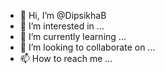 - 👋 Hi, I’m @DipsikhaB
- 👀 I’m interested in ...
- 🌱 I’m currently learning ...
- 💞️ I’m looking to collaborate on ...
- 📫 How to reach me ...

<!---
DipsikhaB/DipsikhaB is a ✨ special ✨ repository because its `README.md` (this file) appears on your GitHub profile.
You can click the Preview link to take a look at your changes.
--->

